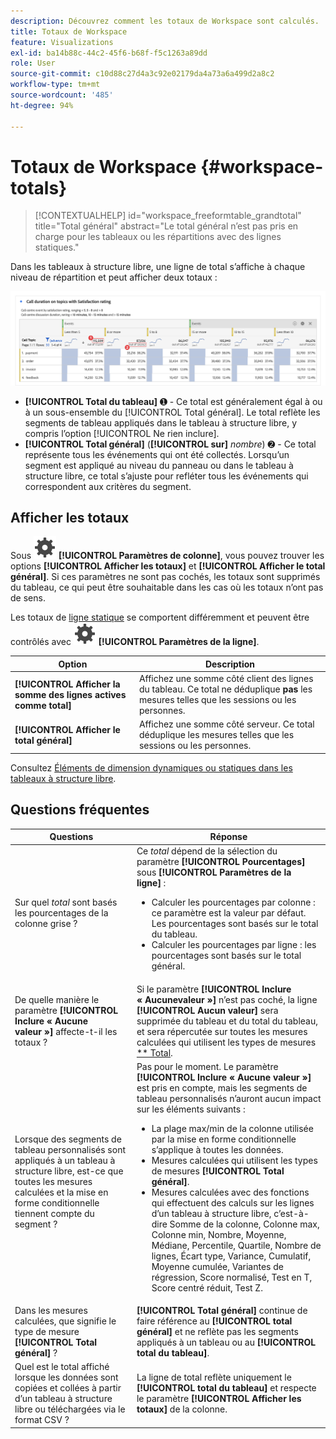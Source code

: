 ```yaml
---
description: Découvrez comment les totaux de Workspace sont calculés.
title: Totaux de Workspace
feature: Visualizations
exl-id: ba14b88c-44c2-45f6-b68f-f5c1263a89dd
role: User
source-git-commit: c10d88c27d4a3c92e02179da4a73a6a499d2a8c2
workflow-type: tm+mt
source-wordcount: '485'
ht-degree: 94%

---
```


# Totaux de Workspace {#workspace-totals}

>[!CONTEXTUALHELP]
>id="workspace_freeformtable_grandtotal"
>title="Total général"
>abstract="Le total général n’est pas pris en charge pour les tableaux ou les répartitions avec des lignes statiques."


Dans les tableaux à structure libre, une ligne de total s’affiche à chaque niveau de répartition et peut afficher deux totaux :

![Tableau à structure libre mettant en surbrillance le total général et le total du tableau.](assets/total-row.png)

* **[!UICONTROL Total du tableau]** ➊ - Ce total est généralement égal à ou à un sous-ensemble du [!UICONTROL Total général]. Le total reflète les segments de tableau appliqués dans le tableau à structure libre, y compris l’option [!UICONTROL Ne rien inclure].
* **[!UICONTROL Total général]** (**[!UICONTROL sur]** *nombre*) ➋ - Ce total représente tous les événements qui ont été collectés. Lorsqu’un segment est appliqué au niveau du panneau ou dans le tableau à structure libre, ce total s’ajuste pour refléter tous les événements qui correspondent aux critères du segment.




## Afficher les totaux

Sous ![Paramètre](/help/assets/icons/Setting.svg) **[!UICONTROL Paramètres de colonne]**, vous pouvez trouver les options **[!UICONTROL Afficher les totaux]** et **[!UICONTROL Afficher le total général]**. Si ces paramètres ne sont pas cochés, les totaux sont supprimés du tableau, ce qui peut être souhaitable dans les cas où les totaux n’ont pas de sens.


Les totaux de [ligne statique](/help/analysis-workspace/visualizations/freeform-table/column-row-settings/manual-vs-dynamic-rows.md) se comportent différemment et peuvent être contrôlés avec ![Paramètre](/help/assets/icons/Setting.svg) **[!UICONTROL Paramètres de la ligne]**.

| Option | Description |
|---|---|
| **[!UICONTROL Afficher la somme des lignes actives comme total]** | Affichez une somme côté client des lignes du tableau. Ce total ne déduplique **pas** les mesures telles que les sessions ou les personnes. |
| **[!UICONTROL Afficher le total général]** | Affichez une somme côté serveur. Ce total déduplique les mesures telles que les sessions ou les personnes. |

Consultez [Éléments de dimension dynamiques ou statiques dans les tableaux à structure libre](column-row-settings/manual-vs-dynamic-rows.md).


## Questions fréquentes

| Questions | Réponse |
|---|---|
| Sur quel *total* sont basés les pourcentages de la colonne grise ? | Ce *total* dépend de la sélection du paramètre **[!UICONTROL Pourcentages]** sous **[!UICONTROL Paramètres de la ligne]** :<ul><li>Calculer les pourcentages par colonne : ce paramètre est la valeur par défaut. Les pourcentages sont basés sur le total du tableau.</li><li>Calculer les pourcentages par ligne : les pourcentages sont basés sur le total général.</li></ul> |
| De quelle manière le paramètre **[!UICONTROL Inclure « Aucune valeur »]** affecte-t-il les totaux ? | Si le paramètre **[!UICONTROL Inclure « Aucunevaleur »]** n’est pas coché, la ligne **[!UICONTROL Aucun valeur]** sera supprimée du tableau et du total du tableau, et sera répercutée sur toutes les mesures calculées qui utilisent les types de mesures [** Total](/help/components/calc-metrics/cm-workflow/m-metric-type-alloc.md). |
| Lorsque des segments de tableau personnalisés sont appliqués à un tableau à structure libre, est-ce que toutes les mesures calculées et la mise en forme conditionnelle tiennent compte du segment ? | Pas pour le moment. Le paramètre **[!UICONTROL Inclure « Aucune valeur »]** est pris en compte, mais les segments de tableau personnalisés n’auront aucun impact sur les éléments suivants :<ul><li>La plage max/min de la colonne utilisée par la mise en forme conditionnelle s’applique à toutes les données.</li><li>Mesures calculées qui utilisent les types de mesures **[!UICONTROL Total général]**.</li><li>Mesures calculées avec des fonctions qui effectuent des calculs sur les lignes d’un tableau à structure libre, c’est-à-dire Somme de la colonne, Colonne max, Colonne min, Nombre, Moyenne, Médiane, Percentile, Quartile, Nombre de lignes, Écart type, Variance, Cumulatif, Moyenne cumulée, Variantes de régression, Score normalisé, Test en T, Score centré réduit, Test Z.</li></ul> |
| Dans les mesures calculées, que signifie le type de mesure **[!UICONTROL Total général]** ? | **[!UICONTROL Total général]** continue de faire référence au **[!UICONTROL total général]** et ne reflète pas les segments appliqués à un tableau ou au **[!UICONTROL total du tableau]**. |
| Quel est le total affiché lorsque les données sont copiées et collées à partir d’un tableau à structure libre ou téléchargées via le format CSV ? | La ligne de total reflète uniquement le **[!UICONTROL total du tableau]** et respecte le paramètre **[!UICONTROL Afficher les totaux]** de la colonne. |
